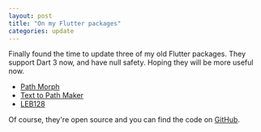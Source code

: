 ```yaml
---
layout: post
title: "On my Flutter packages"
categories: update
---
```

Finally found the time to update three of my old Flutter packages. They support Dart 3 now, and have null safety. Hoping they will be more useful now.

- [Path Morph](https://pub.dev/packages/path_morph)
- [Text to Path Maker](https://pub.dev/packages/text_to_path_maker)
- [LEB128](https://pub.dev/packages/leb128)

Of course, they're open source and you can find the code on [GitHub](https://github.com/hathibelagal-dev).
